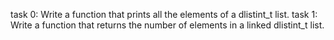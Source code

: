 task 0: Write a function that prints all the elements of a dlistint_t list.
task 1: Write a function that returns the number of elements in a linked dlistint_t list.
